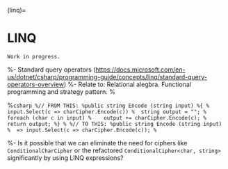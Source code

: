 (linq)=
# LINQ

```{warning}
Work in progress.
```

%- Standard query operators (https://docs.microsoft.com/en-us/dotnet/csharp/programming-guide/concepts/linq/standard-query-operators-overview)
%- Relate to: Relational alegbra. Functional programming and strategy pattern.
%


%```csharp
%// FROM THIS:
%public string Encode (string input)
%{
%  input.Select(c => charCipher.Encode(c))
%  string output = "";
%  foreach (char c in input)
%    output += charCipher.Encode(c);
%  return output;
%}
%
%// TO THIS:
%public string Encode (string input)
%  => input.Select(c => charCipher.Encode(c));
%```


%- Is it possible that we can eliminate the need for ciphers like `ConditionalCharCipher` or the refactored `ConditionalCipher<char, string>` significantly by using LINQ expressions?
